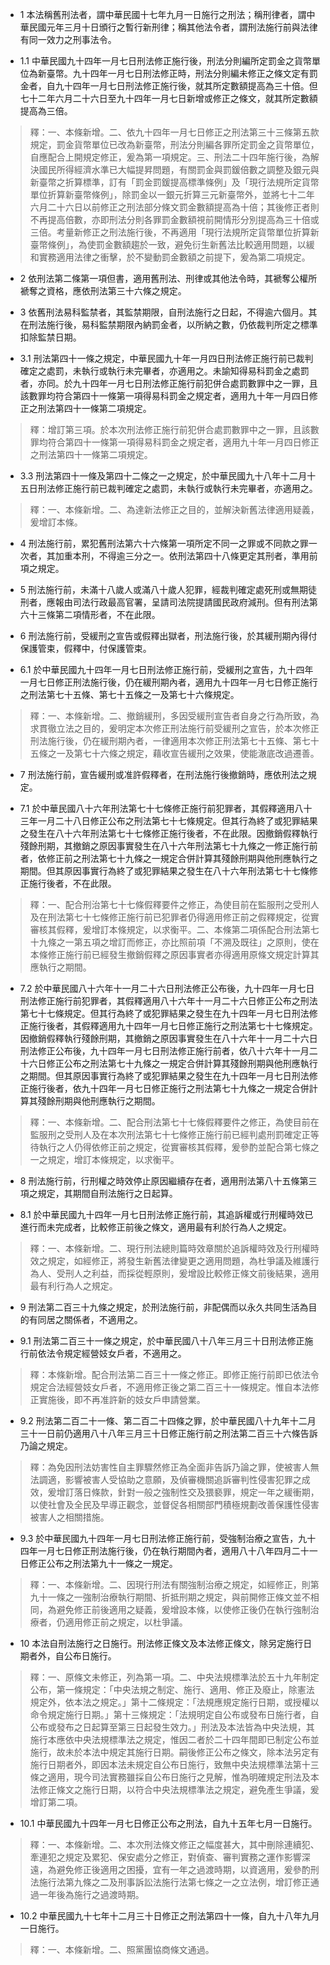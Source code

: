 * 1 本法稱舊刑法者，謂中華民國十七年九月一日施行之刑法；稱刑律者，謂中華民國元年三月十日頒行之暫行新刑律；稱其他法令者，謂刑法施行前與法律有同一效力之刑事法令。

* 1.1 中華民國九十四年一月七日刑法修正施行後，刑法分則編所定罰金之貨幣單位為新臺幣。九十四年一月七日刑法修正時，刑法分則編未修正之條文定有罰金者，自九十四年一月七日刑法修正施行後，就其所定數額提高為三十倍。但七十二年六月二十六日至九十四年一月七日新增或修正之條文，就其所定數額提高為三倍。

> 釋：一、本條新增。二、依九十四年一月七日修正之刑法第三十三條第五款規定，罰金貨幣單位已改為新臺幣，刑法分則編各罪所定罰金之貨幣單位，自應配合上開規定修正，爰為第一項規定。三、刑法二十四年施行後，為解決國民所得經濟水準已大幅提昇問題，有關罰金與罰鍰倍數之調整及銀元與新臺幣之折算標準，訂有「罰金罰鍰提高標準條例」及「現行法規所定貨幣單位折算新臺幣條例」，除罰金以一銀元折算三元新臺幣外，並將七十二年六月二十六日以前修正之刑法部分條文罰金數額提高為十倍；其後修正者則不再提高倍數，亦即刑法分則各罪罰金數額視前開情形分別提高為三十倍或三倍。考量新修正之刑法施行後，不再適用「現行法規所定貨幣單位折算新臺幣條例」，為使罰金數額趨於一致，避免衍生新舊法比較適用問題，以緩和實務適用法律之衝擊，於不變動罰金數額之前提下，爰為第二項規定。

* 2 依刑法第二條第一項但書，適用舊刑法、刑律或其他法令時，其褫奪公權所褫奪之資格，應依刑法第三十六條之規定。

* 3 依舊刑法易科監禁者，其監禁期限，自刑法施行之日起，不得逾六個月。其在刑法施行後，易科監禁期限內納罰金者，以所納之數，仍依裁判所定之標準扣除監禁日期。

* 3.1 刑法第四十一條之規定，中華民國九十年一月四日刑法修正施行前已裁判確定之處罰，未執行或執行未完畢者，亦適用之。未諭知得易科罰金之處罰者，亦同。於九十四年一月七日刑法修正施行前犯併合處罰數罪中之一罪，且該數罪均符合第四十一條第一項得易科罰金之規定者，適用九十年一月四日修正之刑法第四十一條第二項規定。

> 釋：增訂第三項。於本次刑法修正施行前犯併合處罰數罪中之一罪，且該數罪均符合第四十一條第一項得易科罰金之規定者，適用九十年一月四日修正之刑法第四十一條第二項規定。

* 3.3 刑法第四十一條及第四十二條之一之規定，於中華民國九十八年十二月十五日刑法修正施行前已裁判確定之處罰，未執行或執行未完畢者，亦適用之。

> 釋：一、本條新增。二、為達新法修正之目的，並解決新舊法律適用疑義，爰增訂本條。

* 4 刑法施行前，累犯舊刑法第六十六條第一項所定不同一之罪或不同款之罪一次者，其加重本刑，不得逾三分之一。依刑法第四十八條更定其刑者，準用前項之規定。

* 5 刑法施行前，未滿十八歲人或滿八十歲人犯罪，經裁判確定處死刑或無期徒刑者，應報由司法行政最高官署，呈請司法院提請國民政府減刑。但有刑法第六十三條第二項情形者，不在此限。

* 6 刑法施行前，受緩刑之宣告或假釋出獄者，刑法施行後，於其緩刑期內得付保護管束，假釋中，付保護管束。

* 6.1 於中華民國九十四年一月七日刑法修正施行前，受緩刑之宣告，九十四年一月七日修正刑法施行後，仍在緩刑期內者，適用九十四年一月七日修正施行之刑法第七十五條、第七十五條之一及第七十六條規定。

> 釋：一、本條新增。二、撤銷緩刑，多因受緩刑宣告者自身之行為所致，為求貫徹立法之目的，爰明定本次修正刑法施行前受緩刑之宣告，於本次修正刑法施行後，仍在緩刑期內者，一律適用本次修正刑法第七十五條、第七十五條之一及第七十六條之規定，藉收宣告緩刑之效果，使能澈底改過遷善。

* 7 刑法施行前，宣告緩刑或准許假釋者，在刑法施行後撤銷時，應依刑法之規定。

* 7.1 於中華民國八十六年刑法第七十七條修正施行前犯罪者，其假釋適用八十三年一月二十八日修正公布之刑法第七十七條規定。但其行為終了或犯罪結果之發生在八十六年刑法第七十七條修正施行後者，不在此限。因撤銷假釋執行殘餘刑期，其撤銷之原因事實發生在八十六年刑法第七十九條之一修正施行前者，依修正前之刑法第七十九條之一規定合併計算其殘餘刑期與他刑應執行之期間。但其原因事實行為終了或犯罪結果之發生在八十六年刑法第七十七條修正施行後者，不在此限。

> 釋：一、配合刑治第七十七條假釋要件之修正，為使目前在監服刑之受刑人及在刑法第七十七條修正施行前已犯罪者仍得適用修正前之假釋規定，從實審核其假釋，爰增訂本條規定，以求衡平。二、本條第二項係配合刑法第七十九條之一第五項之增訂而修正，亦比照前項「不溯及既往」之原則，使在本條修正施行前已經發生撤銷假釋之原因事實者亦得適用原條文規定計算其應執行之期間。

* 7.2 於中華民國八十六年十一月二十六日刑法修正公布後，九十四年一月七日刑法修正施行前犯罪者，其假釋適用八十六年十一月二十六日修正公布之刑法第七十七條規定。但其行為終了或犯罪結果之發生在九十四年一月七日刑法修正施行後者，其假釋適用九十四年一月七日修正施行之刑法第七十七條規定。因撤銷假釋執行殘餘刑期，其撤銷之原因事實發生在八十六年十一月二十六日刑法修正公布後，九十四年一月七日刑法修正施行前者，依八十六年十一月二十六日修正公布之刑法第七十九條之一規定合併計算其殘餘刑期與他刑應執行之期間。但其原因事實行為終了或犯罪結果之發生在九十四年一月七日刑法修正施行後者，依九十四年一月七日修正施行之刑法第七十九條之一規定合併計算其殘餘刑期與他刑應執行之期間。

> 釋：一、本條新增。二、配合刑法第七十七條假釋要件之修正，為使目前在監服刑之受刑人及在本次刑法第七十七條修正施行前已經判處刑罰確定正等待執行之人仍得依修正前之規定，從實審核其假釋，爰參酌並配合第七條之一之規定，增訂本條規定，以求衡平。

* 8 刑法施行前，行刑權之時效停止原因繼續存在者，適用刑法第八十五條第三項之規定，其期間自刑法施行之日起算。

* 8.1 於中華民國九十四年一月七日刑法修正施行前，其追訴權或行刑權時效已進行而未完成者，比較修正前後之條文，適用最有利於行為人之規定。

> 釋：一、本條新增。二、現行刑法總則篇時效章關於追訴權時效及行刑權時效之規定，如經修正，將發生新舊法律變更之適用問題，為杜爭議及維護行為人、受刑人之利益，而採從輕原則，爰增設比較修正條文前後結果，適用最有利行為人之規定。

* 9 刑法第二百三十九條之規定，於刑法施行前，非配偶而以永久共同生活為目的有同居之關係者，不適用之。

* 9.1 刑法第二百三十一條之規定，於中華民國八十八年三月三十日刑法修正施行前依法令規定經營妓女戶者，不適用之。

> 釋：本條新增。配合刑法第二百三十一條之修正。即修正施行前即已依法令規定合法經營妓女戶者，不適用修正後之第二百三十一條規定。惟自本法修正實施後，即不再准許新的妓女戶申請營業。

* 9.2 刑法第二百二十一條、第二百二十四條之罪，於中華民國八十九年十二月三十一日前仍適用八十八年三月三十日修正施行前之刑法第二百三十六條告訴乃論之規定。

> 釋：為免因刑法妨害性自主罪驟然修正為全面非告訴乃論之罪，使被害人無法調適，影響被害人受協助之意願，及偵審機關追訴審判性侵害犯罪之成效，爰增訂落日條款，針對一般之強制性交及猥褻罪，規定一年之緩衝期，以使社會及全民及早導正觀念，並督促各相關部門積極規劃改善保護性侵害被害人之相關措施。

* 9.3 於中華民國九十四年一月七日刑法修正施行前，受強制治療之宣告，九十四年一月七日修正刑法施行後，仍在執行期間內者，適用八十八年四月二十一日修正公布之刑法第九十一條之一規定。

> 釋：一、本條新增。二、因現行刑法有關強制治療之規定，如經修正，則第九十一條之一強制治療執行期間、折抵刑期之規定，與前開修正條文並不相同，為避免修正前後適用之疑義，爰增設本條，以使修正後仍在執行強制治療者，仍適用修正前之規定，以杜爭議。

* 10 本法自刑法施行之日施行。刑法修正條文及本法修正條文，除另定施行日期者外，自公布日施行。

> 釋：一、原條文未修正，列為第一項。二、中央法規標準法於五十九年制定公布，第一條規定：「中央法規之制定、施行、適用、修正及廢止，除憲法規定外，依本法之規定。」第十二條規定：「法規應規定施行日期，或授權以命令規定施行日期。」第十三條規定：「法規明定自公布或發布日施行者，自公布或發布之日起算至第三日起發生效力。」刑法及本法皆為中央法規，其施行本應依中央法規標準法之規定，惟因二者於二十四年間即已制定公布並施行，故未於本法中規定其施行日期。嗣後修正公布之條文，除本法另定有施行日期者外，即因本法未規定自公布日施行，致無中央法規標準法第十三條之適用，現今司法實務雖採自公布日施行之見解，惟為明確規定刑法及本法修正條文之施行日期，以符合中央法規標準法之規定，避免產生爭議，爰增訂第二項。

* 10.1 中華民國九十四年一月七日修正公布之刑法，自九十五年七月一日施行。

> 釋：一、本條新增。二、本次刑法條文修正之幅度甚大，其中刪除連續犯、牽連犯之規定及累犯、保安處分之修正，對偵查、審判實務之運作影響深遠，為避免修正後適用之困擾，宜有一年之過渡時期，以資適用，爰參酌刑法施行法第九條之二及刑事訴訟法施行法第七條之一之立法例，增訂修正通過一年後為施行之過渡時期。

* 10.2 中華民國九十七年十二月三十日修正之刑法第四十一條，自九十八年九月一日施行。

> 釋：一、本條新增。二、照黨團協商條文通過。

